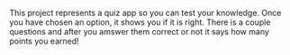 This project represents a quiz app so you can test your knowledge. Once you have chosen an option, it shows you if it is right. There is a couple questions and after you amswer them correct or not it says how many points you earned! 
